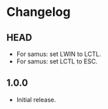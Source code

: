 # Changelog

## HEAD

- For samus: set LWIN to LCTL.
- For samus: set LCTL to ESC.

## 1.0.0

- Initial release.
